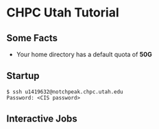 # CHPC Utah Tutorial

## Some Facts

- Your home directory has a default quota of **50G**

## Startup

```
$ ssh u1419632@notchpeak.chpc.utah.edu
Password: <CIS password>
```
## Interactive Jobs

